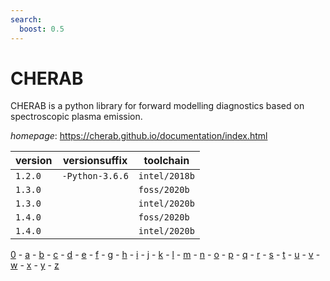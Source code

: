 ```yaml
---
search:
  boost: 0.5
---
```

# CHERAB

CHERAB is a python library for forward modelling diagnostics  based on spectroscopic plasma emission.

*homepage*: <https://cherab.github.io/documentation/index.html>

version | versionsuffix | toolchain
--------|---------------|----------
``1.2.0`` | ``-Python-3.6.6`` | ``intel/2018b``
``1.3.0`` |  | ``foss/2020b``
``1.3.0`` |  | ``intel/2020b``
``1.4.0`` |  | ``foss/2020b``
``1.4.0`` |  | ``intel/2020b``

[0](../0/index.md) - [a](../a/index.md) - [b](../b/index.md) - [c](../c/index.md) - [d](../d/index.md) - [e](../e/index.md) - [f](../f/index.md) - [g](../g/index.md) - [h](../h/index.md) - [i](../i/index.md) - [j](../j/index.md) - [k](../k/index.md) - [l](../l/index.md) - [m](../m/index.md) - [n](../n/index.md) - [o](../o/index.md) - [p](../p/index.md) - [q](../q/index.md) - [r](../r/index.md) - [s](../s/index.md) - [t](../t/index.md) - [u](../u/index.md) - [v](../v/index.md) - [w](../w/index.md) - [x](../x/index.md) - [y](../y/index.md) - [z](../z/index.md)

